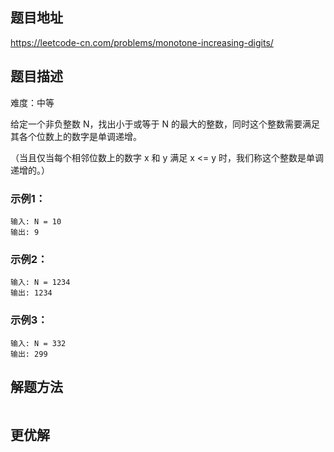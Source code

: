 ## 题目地址

https://leetcode-cn.com/problems/monotone-increasing-digits/

## 题目描述

难度：中等

给定一个非负整数 N，找出小于或等于 N 的最大的整数，同时这个整数需要满足其各个位数上的数字是单调递增。

（当且仅当每个相邻位数上的数字 x 和 y 满足 x <= y 时，我们称这个整数是单调递增的。）

### 示例1：

```
输入: N = 10
输出: 9
```

### 示例2：

```
输入: N = 1234
输出: 1234
```

### 示例3：

```
输入: N = 332
输出: 299
```

## 解题方法


```js

```

## 更优解


```js

```

